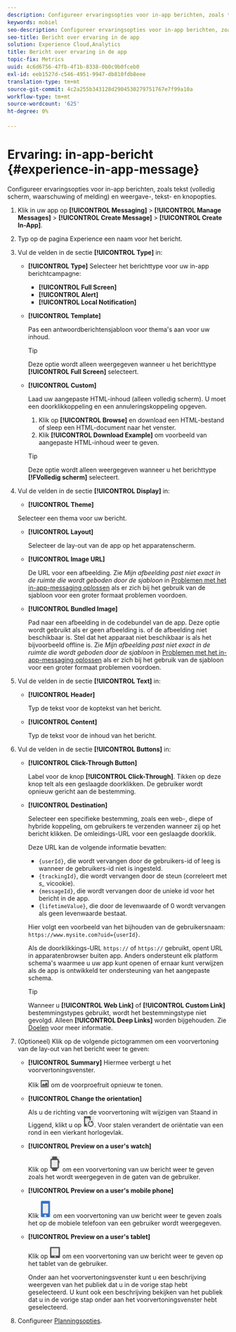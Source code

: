 ```yaml
---
description: Configureer ervaringsopties voor in-app berichten, zoals tekst (volledig scherm, waarschuwing of melding) en weergave-, tekst- en knopopties.
keywords: mobiel
seo-description: Configureer ervaringsopties voor in-app berichten, zoals tekst (volledig scherm, waarschuwing of melding) en weergave-, tekst- en knopopties.
seo-title: Bericht over ervaring in de app
solution: Experience Cloud,Analytics
title: Bericht over ervaring in de app
topic-fix: Metrics
uuid: 4c6d6756-47fb-4f1b-8338-0b0c9b0fceb0
exl-id: eeb1527d-c546-4951-9947-db810fdb8eee
translation-type: tm+mt
source-git-commit: 4c2a255b343128d2904530279751767e7f99a10a
workflow-type: tm+mt
source-wordcount: '625'
ht-degree: 0%

---
```


# Ervaring: in-app-bericht {#experience-in-app-message}

Configureer ervaringsopties voor in-app berichten, zoals tekst (volledig scherm, waarschuwing of melding) en weergave-, tekst- en knopopties.

1. Klik in uw app op **[!UICONTROL Messaging]** > **[!UICONTROL Manage Messages]** > **[!UICONTROL Create Message]** > **[!UICONTROL Create In-App]**.
1. Typ op de pagina Experience een naam voor het bericht.
1. Vul de velden in de sectie **[!UICONTROL Type]** in:

   * **[!UICONTROL Type]**
Selecteer het berichttype voor uw in-app berichtcampagne:

      * **[!UICONTROL Full Screen]**
      * **[!UICONTROL Alert]**
      * **[!UICONTROL Local Notification]**
   * **[!UICONTROL Template]**

      Pas een antwoordberichtensjabloon voor thema&#39;s aan voor uw inhoud.

      >[!TIP]
      >
      >Deze optie wordt alleen weergegeven wanneer u het berichttype **[!UICONTROL Full Screen]** selecteert.

   * **[!UICONTROL Custom]**

      Laad uw aangepaste HTML-inhoud (alleen volledig scherm). U moet een doorklikkoppeling en een annuleringskoppeling opgeven.

      1. Klik op **[!UICONTROL Browse]** en download een HTML-bestand of sleep een HTML-document naar het venster.
      1. Klik **[!UICONTROL Download Example]** om voorbeeld van aangepaste HTML-inhoud weer te geven.

      >[!TIP]
      >
      >Deze optie wordt alleen weergegeven wanneer u het berichttype **[!FVolledig scherm]** selecteert.



1. Vul de velden in de sectie **[!UICONTROL Display]** in:

   * **[!UICONTROL Theme]**

   Selecteer een thema voor uw bericht.

   * **[!UICONTROL Layout]**

      Selecteer de lay-out van de app op het apparatenscherm.

   * **[!UICONTROL Image URL]**

      De URL voor een afbeelding. Zie *Mijn afbeelding past niet exact in de ruimte die wordt geboden door de sjabloon* in [Problemen met het in-app-messaging oplossen](/help/using/in-app-messaging/t-in-app-message/in-apps-ts.md) als er zich bij het gebruik van de sjabloon voor een groter formaat problemen voordoen.

   * **[!UICONTROL Bundled Image]**

      Pad naar een afbeelding in de codebundel van de app. Deze optie wordt gebruikt als er geen afbeelding is. of de afbeelding niet beschikbaar is. Stel dat het apparaat niet beschikbaar is als het bijvoorbeeld offline is. Zie *Mijn afbeelding past niet exact in de ruimte die wordt geboden door de sjabloon* in [Problemen met het in-app-messaging oplossen](/help/using/in-app-messaging/t-in-app-message/in-apps-ts.md) als er zich bij het gebruik van de sjabloon voor een groter formaat problemen voordoen.


1. Vul de velden in de sectie **[!UICONTROL Text]** in:

   * **[!UICONTROL Header]**

      Typ de tekst voor de koptekst van het bericht.

   * **[!UICONTROL Content]**

      Typ de tekst voor de inhoud van het bericht.

1. Vul de velden in de sectie **[!UICONTROL Buttons]** in:

   * **[!UICONTROL Click-Through Button]**

      Label voor de knop **[!UICONTROL Click-Through]**. Tikken op deze knop telt als een geslaagde doorklikken. De gebruiker wordt opnieuw gericht aan de bestemming.

   * **[!UICONTROL Destination]**

      Selecteer een specifieke bestemming, zoals een web-, diepe of hybride koppeling, om gebruikers te verzenden wanneer zij op het bericht klikken. De omleidings-URL voor een geslaagde doorklik.

      Deze URL kan de volgende informatie bevatten:

      * `{userId}`, die wordt vervangen door de gebruikers-id of leeg is wanneer de gebruikers-id niet is ingesteld.
      * `{trackingId}`, die wordt vervangen door de steun (correleert met  *s_* vicookie).
      * `{messageId}`, die wordt vervangen door de unieke id voor het bericht in de app.
      * `{lifetimeValue}`, die door de levenwaarde of 0 wordt vervangen als geen levenwaarde bestaat.

      Hier volgt een voorbeeld van het bijhouden van de gebruikersnaam: `https://www.mysite.com?uid={userId}`.

      Als de doorklikkings-URL `https://` of `https://` gebruikt, opent URL in apparatenbrowser buiten app. Anders ondersteunt elk platform schema&#39;s waarmee u uw app kunt openen of ernaar kunt verwijzen als de app is ontwikkeld ter ondersteuning van het aangepaste schema.

      >[!TIP]
      >
      >Wanneer u **[!UICONTROL Web Link]** of **[!UICONTROL Custom Link]** bestemmingstypes gebruikt, wordt het bestemmingstype niet gevolgd. Alleen **[!UICONTROL Deep Links]** worden bijgehouden. Zie [Doelen](/help/using/acquisition-main/c-create-destinations.md) voor meer informatie.


1. (Optioneel) Klik op de volgende pictogrammen om een voorvertoning van de lay-out van het bericht weer te geven:

   * **[!UICONTROL Summary]** Hiermee verbergt u het voorvertoningsvenster.

      Klik ![voorproef](assets/icon_preview.png) om de voorproefruit opnieuw te tonen.

   * **[!UICONTROL Change the orientation]**

      Als u de richting van de voorvertoning wilt wijzigen van Staand in Liggend, klikt u op ![orientation](assets/icon_orientation.png). Voor stalen verandert de oriëntatie van een rond in een vierkant horlogevlak.

   * **[!UICONTROL Preview on a user's watch]**

      Klik op ![watch icon](assets/icon_watch.png) om een voorvertoning van uw bericht weer te geven zoals het wordt weergegeven in de gaten van de gebruiker.

   * **[!UICONTROL Preview on a user's mobile phone]**

      Klik ![telefoonpictogram](assets/icon_phone.png) om een voorvertoning van uw bericht weer te geven zoals het op de mobiele telefoon van een gebruiker wordt weergegeven.

   * **[!UICONTROL Preview on a user's tablet]**

      Klik op ![tabletpictogram](assets/icon_tablet.png) om een voorvertoning van uw bericht weer te geven op het tablet van de gebruiker.

      Onder aan het voorvertoningsvenster kunt u een beschrijving weergeven van het publiek dat u in de vorige stap hebt geselecteerd. U kunt ook een beschrijving bekijken van het publiek dat u in de vorige stap onder aan het voorvertoningsvenster hebt geselecteerd.

1. Configureer [Planningsopties](/help/using/in-app-messaging/t-in-app-message/c-schedule-in-app-message.md).
